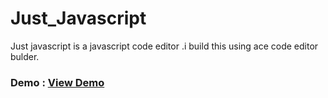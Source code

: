 # Just_Javascript
Just javascript is a javascript code editor .i build this using ace code editor bulder.

### Demo : <a href="https://spandan114.github.io/Just_Javascript/">View Demo</a>
